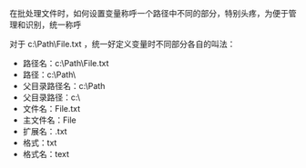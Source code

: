 在批处理文件时，如何设置变量称呼一个路径中不同的部分，特别头疼，为便于管理和识别，统一称呼

对于 c:\Path\File.txt ，统一好定义变量时不同部分各自的叫法：

- 路径名：c:\Path\File.txt
- 路径：c:\Path\
- 父目录路径名：c:\Path
- 父目录路径：c:\
- 文件名：File.txt
- 主文件名：File
- 扩展名：.txt
- 格式：txt
- 格式名：text